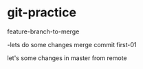 # git-practice

feature-branch-to-merge

-lets do some changes
merge commit first-01

let's some changes in master from remote
